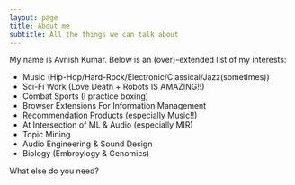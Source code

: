 ```yaml
---
layout: page
title: About me
subtitle: All the things we can talk about
---
```


My name is Avnish Kumar. Below is an (over)-extended list of my interests:

- Music (Hip-Hop/Hard-Rock/Electronic/Classical/Jazz(sometimes))
- Sci-Fi Work (Love Death + Robots IS AMAZING!!)
- Combat Sports (I practice boxing)
- Browser Extensions For Information Management
- Recommendation Products (especially Music!!)
- At Intersection of ML & Audio (especially MIR)
- Topic Mining 
- Audio Engineering & Sound Design
- Biology (Embroylogy & Genomics)

What else do you need?